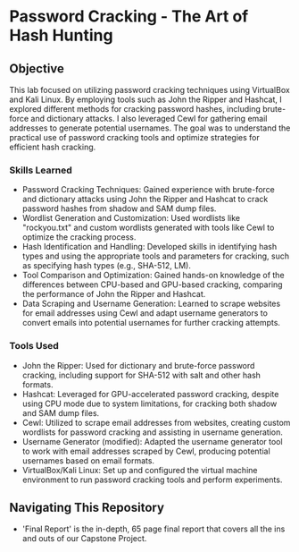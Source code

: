 # Password Cracking - The Art of Hash Hunting

## Objective

This lab focused on utilizing password cracking techniques using VirtualBox and Kali Linux. By employing tools such as John the Ripper and Hashcat, I explored different methods for cracking password hashes, including brute-force and dictionary attacks. I also leveraged Cewl for gathering email addresses to generate potential usernames. The goal was to understand the practical use of password cracking tools and optimize strategies for efficient hash cracking.

### Skills Learned

- Password Cracking Techniques: Gained experience with brute-force and dictionary attacks using John the Ripper and Hashcat to crack password hashes from shadow and SAM dump files.
- Wordlist Generation and Customization: Used wordlists like "rockyou.txt" and custom wordlists generated with tools like Cewl to optimize the cracking process.
- Hash Identification and Handling: Developed skills in identifying hash types and using the appropriate tools and parameters for cracking, such as specifying hash types (e.g., SHA-512, LM).
- Tool Comparison and Optimization: Gained hands-on knowledge of the differences between CPU-based and GPU-based cracking, comparing the performance of John the Ripper and Hashcat.
- Data Scraping and Username Generation: Learned to scrape websites for email addresses using Cewl and adapt username generators to convert emails into potential usernames for further cracking attempts.

### Tools Used

- John the Ripper: Used for dictionary and brute-force password cracking, including support for SHA-512 with salt and other hash formats.
- Hashcat: Leveraged for GPU-accelerated password cracking, despite using CPU mode due to system limitations, for cracking both shadow and SAM dump files.
- Cewl: Utilized to scrape email addresses from websites, creating custom wordlists for password cracking and assisting in username generation.
- Username Generator (modified): Adapted the username generator tool to work with email addresses scraped by Cewl, producing potential usernames based on email formats.
- VirtualBox/Kali Linux: Set up and configured the virtual machine environment to run password cracking tools and perform experiments.

## Navigating This Repository

- 'Final Report' is the in-depth, 65 page final report that covers all the ins and outs of our Capstone Project.
